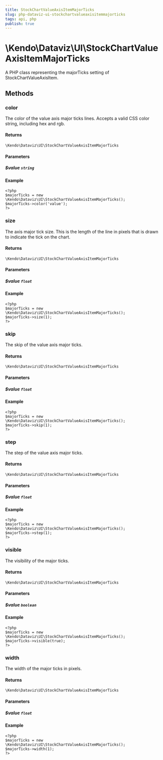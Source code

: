 ```yaml
---
title: StockChartValueAxisItemMajorTicks
slug: php-dataviz-ui-stockchartvalueaxisitemmajorticks
tags: api, php
publish: true
---
```


# \Kendo\Dataviz\UI\StockChartValueAxisItemMajorTicks

A PHP class representing the majorTicks setting of StockChartValueAxisItem.


## Methods

### color
The color of the value axis major ticks lines. Accepts a valid CSS color string, including hex and rgb.

#### Returns
`\Kendo\Dataviz\UI\StockChartValueAxisItemMajorTicks`

#### Parameters

##### $value `string`



#### Example 
    <?php
    $majorTicks = new \Kendo\Dataviz\UI\StockChartValueAxisItemMajorTicks();
    $majorTicks->color('value');
    ?>

### size
The axis major tick size. This is the length of the line in pixels that is drawn to indicate the tick on the chart.

#### Returns
`\Kendo\Dataviz\UI\StockChartValueAxisItemMajorTicks`

#### Parameters

##### $value `float`



#### Example 
    <?php
    $majorTicks = new \Kendo\Dataviz\UI\StockChartValueAxisItemMajorTicks();
    $majorTicks->size(1);
    ?>

### skip
The skip of the value axis major ticks.

#### Returns
`\Kendo\Dataviz\UI\StockChartValueAxisItemMajorTicks`

#### Parameters

##### $value `float`



#### Example 
    <?php
    $majorTicks = new \Kendo\Dataviz\UI\StockChartValueAxisItemMajorTicks();
    $majorTicks->skip(1);
    ?>

### step
The step of the value axis major ticks.

#### Returns
`\Kendo\Dataviz\UI\StockChartValueAxisItemMajorTicks`

#### Parameters

##### $value `float`



#### Example 
    <?php
    $majorTicks = new \Kendo\Dataviz\UI\StockChartValueAxisItemMajorTicks();
    $majorTicks->step(1);
    ?>

### visible
The visibility of the major ticks.

#### Returns
`\Kendo\Dataviz\UI\StockChartValueAxisItemMajorTicks`

#### Parameters

##### $value `boolean`



#### Example 
    <?php
    $majorTicks = new \Kendo\Dataviz\UI\StockChartValueAxisItemMajorTicks();
    $majorTicks->visible(true);
    ?>

### width
The width of the major ticks in pixels.

#### Returns
`\Kendo\Dataviz\UI\StockChartValueAxisItemMajorTicks`

#### Parameters

##### $value `float`



#### Example 
    <?php
    $majorTicks = new \Kendo\Dataviz\UI\StockChartValueAxisItemMajorTicks();
    $majorTicks->width(1);
    ?>

 
